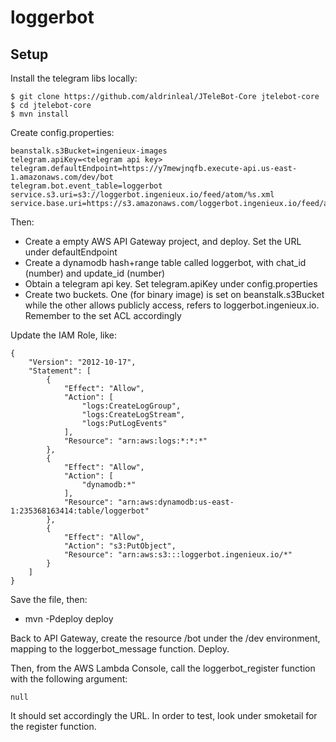 # loggerbot

## Setup

Install the telegram libs locally:

```
$ git clone https://github.com/aldrinleal/JTeleBot-Core jtelebot-core
$ cd jtelebot-core
$ mvn install
```

Create config.properties:

```
beanstalk.s3Bucket=ingenieux-images
telegram.apiKey=<telegram api key>
telegram.defaultEndpoint=https://y7mewjnqfb.execute-api.us-east-1.amazonaws.com/dev/bot
telegram.bot.event_table=loggerbot
service.s3.uri=s3://loggerbot.ingenieux.io/feed/atom/%s.xml
service.base.uri=https://s3.amazonaws.com/loggerbot.ingenieux.io/feed/atom/%s.xml
```

Then:
  * Create a empty AWS API Gateway project, and deploy. Set the URL under defaultEndpoint
  * Create a dynamodb hash+range table called loggerbot, with chat_id (number) and update_id (number)
  * Obtain a telegram api key. Set telegram.apiKey under config.properties
  * Create two buckets. One (for binary image) is set on beanstalk.s3Bucket while the other allows publicly access, refers to loggerbot.ingenieux.io. Remember to the set ACL accordingly

Update the IAM Role, like:

```
{
    "Version": "2012-10-17",
    "Statement": [
        {
            "Effect": "Allow",
            "Action": [
                "logs:CreateLogGroup",
                "logs:CreateLogStream",
                "logs:PutLogEvents"
            ],
            "Resource": "arn:aws:logs:*:*:*"
        },
        {
            "Effect": "Allow",
            "Action": [
                "dynamodb:*"
            ],
            "Resource": "arn:aws:dynamodb:us-east-1:235368163414:table/loggerbot"
        },
        {
            "Effect": "Allow",
            "Action": "s3:PutObject",
            "Resource": "arn:aws:s3:::loggerbot.ingenieux.io/*"
        }
    ]
}
```

Save the file, then:

  * mvn -Pdeploy deploy

Back to API Gateway, create the resource /bot under the /dev environment, mapping to the loggerbot_message function. Deploy.

Then, from the AWS Lambda Console, call the loggerbot_register function with the following argument:

```
null
```

It should set accordingly the URL. In order to test, look under smoketail for the register function.

